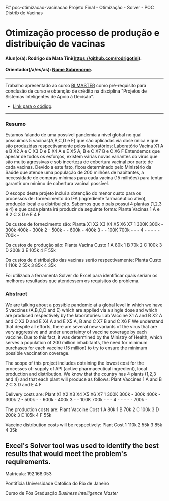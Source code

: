 F# poc-otimizacao-vacinacao
Projeto Final - Otimização - Solver - POC Distrib de Vacinas


# Otimização processo de produção e distribuição de vacinas

#### Alun(o/a): Rodrigo da Mata Tini(https://github.com/rodrigotini).
#### Orientador(/a/es/as): [Nome Sobrenome](https://github.com/link_do_github).


---

Trabalho apresentado ao curso [BI MASTER](https://ica.puc-rio.ai/bi-master) como pré-requisito para conclusão de curso e obtenção de crédito na disciplina "Projetos de Sistemas Inteligentes de Apoio à Decisão".

- [Link para o código](https://github.com/rodrigotini/poc-otimizacao-vacinacao/). 


---

### Resumo

Estamos falando de uma possível pandemia a nível global no qual possuímos 5 vacinas(A,B,C,D e E) que são aplicadas via dose única e que são produzidas respectivamente pelos laboratórios:
Laboratório		Vacina
X1		A e B
X2 		A e C
X3 		D e E
X4 		A e E
X5 		A, B e C
X7	 	B e C
X6 		F
Entendemos que apesar de todos os esforços, existem várias novas variantes do vírus que são muito agressivas e sob incerteza de cobertura vacinal por parte de cada vacinas.  Devido a este fato, ficou determinado pelo Ministério da Saúde que atende uma população de 200 milhões de habitantes, a necessidade de compras mínimas para cada vacina (15 milhões) para tentar garantir um mínimo de cobertura vacinal possível.

O escopo deste projeto inclui a obtenção do menor custo para os processos de: fornecimento do IFA (ingrediente farmacêutico ativo), produção local e a distribuição.
Sabemos que o país possui 4 plantas (1,2,3 e 4) e que cada planta irá produzir da seguinte forma:
Planta		Vacinas
1	      	A e B
2	      	C
3	      	D e E
4	      	F

Os custos de fornecimento são:
Planta		X1	  X2	  X3	  X4	  X5	  X6  	X7
1		      300K	300k	-	    300k	400k	-   	300k
2		      -	    500k	-	    -	    600k	-   	400k
3		      -   	-	    100K	700k	-   	-   	-
4		      -   	-	    -     -	    -   	700k	-


Os custos de produção são:
Planta 		Vacina		Custo
1		      A		      80k
1		      B	      	70k
2		      C	      	100k
3		      D		      200k
3		      E	      	105k
4		      F	      	55k

Os custos de distribuição das vacinas serão respectivamente:
Planta		Custo
1	      	110k
2	      	55k
3	      	85k
4		      35k


Foi utilizada a ferramenta Solver do Excel para identificar quais seriam os melhores resultados que atendessem os requisitos do problema.

### Abstract <!-- Opcional! Caso não aplicável, remover esta seção -->

We are talking about a possible pandemic at a global level in which we have 5 vaccines (A,B,C,D and E) which are applied via a single dose and which are produced respectively by the laboratories:
Lab   Vaccine
X1    A and B
X2    A and C
X3    D and E
X4    A and E
X5    A, B and C
X7    B and C
X6    F
We understand that despite all efforts, there are several new variants of the virus that are very aggressive and under uncertainty of vaccine coverage by each vaccine. Due to this fact, it was determined by the Ministry of Health, which serves a population of 200 million inhabitants, the need for minimum purchases for each vaccine (15 million) to try to ensure the minimum possible vaccination coverage.

The scope of this project includes obtaining the lowest cost for the processes of: supply of API (active pharmaceutical ingredient), local production and distribution.
We know that the country has 4 plants (1,2,3 and 4) and that each plant will produce as follows:
Plant Vaccines
1     A and B
2     C
3     D and E
4     F

Delivery costs are:
Plant X1    X2    X3    X4    X5    X6    X7
1     300K  300k  -     300k  400k  -     300k
2     -     500k  -     -     600k  -     400k
3     -     -     100K  700k  -     -     -
4     -     -     -     -     -     700k  -


The production costs are:
Plant     Vaccine   Cost
1		      A		      80k
1		      B	      	70k
2		      C	      	100k
3		      D		      200k
3		      E	      	105k
4		      F	      	55k

Vaccine distribution costs will be respectively:
Plant   Cost
1       110k
2       55k
3       85k
4       35k


Excel's Solver tool was used to identify the best results that would meet the problem's requirements.
---

Matrícula: 192.168.053

Pontifícia Universidade Católica do Rio de Janeiro

Curso de Pós Graduação *Business Intelligence Master*








